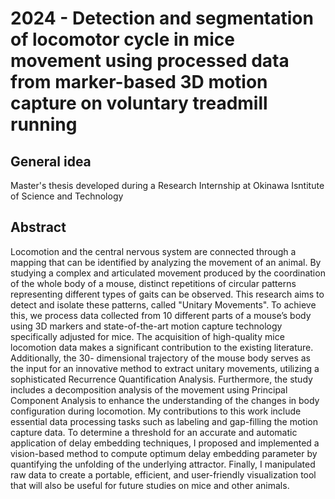 # 2024 - Detection and segmentation of locomotor cycle in mice movement using processed data from marker-based 3D motion capture on voluntary treadmill running

## General idea
Master's thesis developed during a Research Internship at Okinawa Isntitute of Science and Technology

## Abstract
Locomotion and the central nervous system are connected through a mapping that
can be identified by analyzing the movement of an animal. By studying a complex and
articulated movement produced by the coordination of the whole body of a mouse,
distinct repetitions of circular patterns representing different types of gaits can be
observed. This research aims to detect and isolate these patterns, called "Unitary
Movements". To achieve this, we process data collected from 10 different parts of
a mouse’s body using 3D markers and state-of-the-art motion capture technology
specifically adjusted for mice. The acquisition of high-quality mice locomotion data
makes a significant contribution to the existing literature. Additionally, the 30-
dimensional trajectory of the mouse body serves as the input for an innovative method
to extract unitary movements, utilizing a sophisticated Recurrence Quantification
Analysis. Furthermore, the study includes a decomposition analysis of the movement
using Principal Component Analysis to enhance the understanding of the changes
in body configuration during locomotion. My contributions to this work include
essential data processing tasks such as labeling and gap-filling the motion capture
data. To determine a threshold for an accurate and automatic application of
delay embedding techniques, I proposed and implemented a vision-based method to
compute optimum delay embedding parameter by quantifying the unfolding of the
underlying attractor. Finally, I manipulated raw data to create a portable, efficient,
and user-friendly visualization tool that will also be useful for future studies on mice
and other animals.

